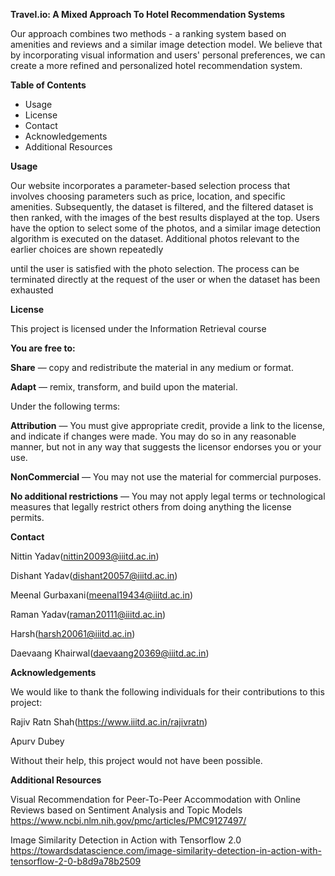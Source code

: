 ﻿**Travel.io: A Mixed Approach To Hotel Recommendation Systems**

Our approach combines two methods - a ranking system based on amenities and reviews and a similar image detection model. We believe that by incorporating visual information and users' personal preferences, we can create a more refined and personalized hotel recommendation system.

**Table of Contents**

- Usage
- License
- Contact
- Acknowledgements
- Additional Resources

**Usage**

Our website incorporates a parameter-based selection process that involves choosing parameters such as price, location, and specific amenities. Subsequently, the dataset is filtered, and the filtered dataset is then ranked, with the images of the best results displayed at the top. Users have the option to select some of the photos, and a similar image detection algorithm is executed on the dataset. Additional photos relevant to the earlier choices are shown repeatedly

until the user is satisfied with the photo selection. The process can be terminated directly at the request of the user or when the dataset has been exhausted

**License**

This project is licensed under the Information Retrieval course

**You are free to:**

**Share** — copy and redistribute the material in any medium or format.

**Adapt** — remix, transform, and build upon the material.

Under the following terms:

**Attribution** — You must give appropriate credit, provide a link to the license, and indicate if changes were made. You may do so in any reasonable manner, but not in any way that suggests the licensor endorses you or your use.

**NonCommercial** — You may not use the material for commercial purposes.

**No additional restrictions** — You may not apply legal terms or technological measures that legally restrict others from doing anything the license permits.


**Contact**

Nittin Yadav(<nittin20093@iiitd.ac.in>)

Dishant Yadav(<dishant20057@iiitd.ac.in>)

Meenal Gurbaxani(<meenal19434@iiitd.ac.in>)

Raman Yadav(<raman20111@iiitd.ac.in>)

Harsh(<harsh20061@iiitd.ac.in>)

Daevaang Khairwal(<daevaang20369@iiitd.ac.in>)


**Acknowledgements**

We would like to thank the following individuals for their contributions to this project:

Rajiv Ratn Shah(<https://www.iiitd.ac.in/rajivratn>)

Apurv Dubey

Without their help, this project would not have been possible.


**Additional Resources**

Visual Recommendation for Peer-To-Peer Accommodation with Online Reviews based on Sentiment Analysis and Topic Models <https://www.ncbi.nlm.nih.gov/pmc/articles/PMC9127497/>

Image Similarity Detection in Action with Tensorflow 2.0 <https://towardsdatascience.com/image-similarity-detection-in-action-with-tensorflow-2-0-b8d9a78b2509>

